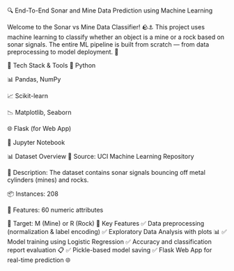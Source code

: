 🔍 End-To-End Sonar and Mine Data Prediction using Machine Learning


Welcome to the Sonar vs Mine Data Classifier! 🪨⚓ This project uses machine learning to classify whether an object is a mine or a rock based on sonar signals. The entire ML pipeline is built from scratch — from data preprocessing to model deployment. 🚀

🧠 Tech Stack & Tools
🐍 Python

📊 Pandas, NumPy

📈 Scikit-learn

📉 Matplotlib, Seaborn

🌐 Flask (for Web App)

🧪 Jupyter Notebook

📊 Dataset Overview
📌 Source: UCI Machine Learning Repository

🧾 Description: The dataset contains sonar signals bouncing off metal cylinders (mines) and rocks.

📦 Instances: 208

🧬 Features: 60 numeric attributes

🎯 Target: M (Mine) or R (Rock)
🔧 Key Features
✅ Data preprocessing (normalization & label encoding)
✅ Exploratory Data Analysis with plots 📊
✅ Model training using Logistic Regression
✅ Accuracy and classification report evaluation 📋
✅ Pickle-based model saving
✅ Flask Web App for real-time prediction 🌐

